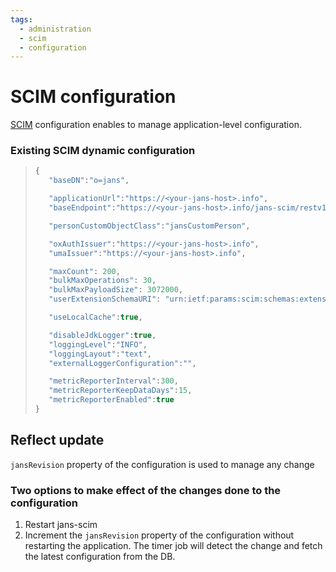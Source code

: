 ```yaml
---
tags:
  - administration
  - scim
  - configuration
---
```


# SCIM configuration
[SCIM](https://github.com/JanssenProject/jans/tree/main/jans-scim) configuration enables to manage application-level configuration.


### Existing SCIM dynamic configuration

> ```javascript
>{
>    "baseDN":"o=jans",
>
>    "applicationUrl":"https://<your-jans-host>.info",
>    "baseEndpoint":"https://<your-jans-host>.info/jans-scim/restv1",
>
>    "personCustomObjectClass":"jansCustomPerson",
>
>    "oxAuthIssuer":"https://<your-jans-host>.info",
>    "umaIssuer":"https://<your-jans-host>.info",
>
>    "maxCount": 200,
>    "bulkMaxOperations": 30,
>    "bulkMaxPayloadSize": 3072000,
>    "userExtensionSchemaURI": "urn:ietf:params:scim:schemas:extension:gluu:2.0:User",
>
>    "useLocalCache":true,
>
>    "disableJdkLogger":true,
>    "loggingLevel":"INFO",
>    "loggingLayout":"text",
>    "externalLoggerConfiguration":"",
>
>    "metricReporterInterval":300,
>    "metricReporterKeepDataDays":15,
>    "metricReporterEnabled":true
>}
> ```


## Reflect update

`jansRevision` property of the configuration is used to manage any change

### Two options to make effect of the changes done to the configuration

1. Restart jans-scim
2. Increment the `jansRevision` property of the configuration without restarting the application. The timer job will detect the change and fetch the latest configuration from the DB.

